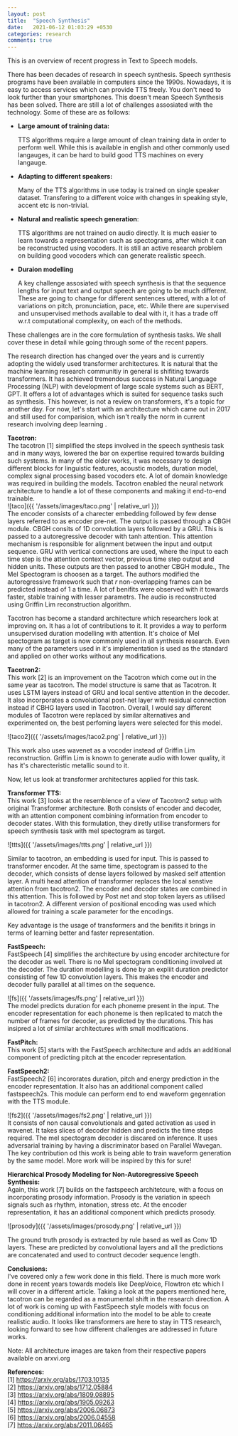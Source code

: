 ```yaml
---
layout: post
title:  "Speech Synthesis"
date:   2021-06-12 01:03:29 +0530
categories: research
comments: true
---
```

This is an overview of recent progress in Text to Speech models.

<!--more-->

There has been decades of research in speech synthesis. Speech synthesis programs have been available in computers since the 1990s. Nowadays, it is easy to access services which can provide TTS freely. You don't need to look further than your smartphones. This doesn't mean Speech Synthesis has been solved. There are still a lot of challenges assosiated with the technology. Some of these are as follows:
<ul>
  <li><b>Large amount of training data:</b>

  TTS algorithms require a large amount of clean training data in order to perform well. While this is available in english and other commonly used langauges, it can be hard to build good TTS machines on every langauge.</li>
  <li><b>Adapting to different speakers:</b>

  Many of the TTS algorithms in use today is trained on single speaker dataset. Transfering to a different voice with changes in speaking style, accent etc is non-trivial.</li>
  <li><b>Natural and realistic speech generation</b>:

  TTS algorithms are not trained on audio directly. It is much easier to learn towards a representation such as spectograms, after which it can be reconstructed using vocoders. It is still an active research problem on building good vocoders which can generate realistic speech. </li>
  <li><b>Duraion modelling</b>

  A key challenge assosiated with speech synthesis is that the sequence lengths for input text and output speech are going to be much different. These are going to change for different sentences uttered, with a lot of variations on pitch, pronunciation, pace, etc. While there are supervised and unsupervised methods available to deal with it, it has a trade off w.r.t computational complexity, on each of the methods.
  </li>
</ul>
 These challenges are in the core formulation of synthesis tasks. We shall cover these in detail while going through some of the recent papers.

The research direction has changed over the years and is currently adopting the widely used transformer architectures. It is natural that the machine learning research communitiy in general is shifiting towards transformers. It has achieved tremendous success in Natural Language Processing (NLP) with development of large scale systems such as BERT, GPT. It offers a lot of advantages which is suited for sequence tasks such as synthesis. This however, is not a review on transformers, it's a topic for another day. For now, let's start with an architecture which came out in 2017 and still used for comparision, which isn't really the norm in current research involving deep learning .

<b>Tacotron:</b><br>
The tacotron [1] simplified the steps involved in the speech synthesis task and in many ways, lowered the bar on expertise required towards building such systems. In many of the older works, it was necessary to design different blocks for linguistic features, acoustic models, duration model, complex signal processing based vocoders etc. A lot of domain knowledge was required in building the models. Tacotron enabled the neural network architecture to handle a lot of these components and making it end-to-end trainable. <br>
![taco]({{ '/assets/images/taco.png' | relative_url }})
<br>
The encoder consists of a charecter embedding followed by few dense layers referred to as encoder pre-net. The output is passed through a CBGH module. CBGH consits of 1D convolution layers followed by a GRU. This is passed to a autoregressive decoder with tanh attention. This attention mechanism is responsible for alignment between the input and output sequence. GRU with vertical connections are used, where the input to each time step is the attention context vector, previous time step output and hidden units. These outputs are then passed to another CBGH module., The Mel Spectogram is choosen as a target.  The authors modified the autoregressive framework such that <i>r</i> non-overlapping frames can be predicted instead of 1 a time. A lot of benifits were observed with it towards faster, stable training with lesser parametrs. The audio is reconstructed using Griffin Lim reconstruction algorithm.<br>

Tacotron has become a standard architecture which researchers look at improving on. It has a lot of contributions to it. It provides a way to perform unsupervised duration modelling with attention. It's choice of Mel spectogram as target is now commonly used in all synthesis research. Even many of the parameters used in it's implementation is used as the standard and applied on other works without any modifications.

<b>Tacotron2:</b><br>
This work [2] is an improvement on the Tacotron which come out in the same year as tacotron. The model structure is same that as Tacotron. It uses LSTM layers instead of GRU and local sentive attention in the decoder. It also incorporates a convolutional post-net layer with residual connection instead if CBHG layers used in Tacotron. Overall, I would say different modules of Tacotron were replaced by similar alternatives and experimented on, the best perfoming layers were selected for this model.

![taco2]({{ '/assets/images/taco2.png' | relative_url }})
<br>

This work also uses wavenet as a vocoder instead of Griffin Lim reconstruction. Griffin Lim is known to generate audio with lower quality, it has it's charecteristic metallic sound to it.

Now, let us look at transformer architectures applied for this task.

<b>Transformer TTS:</b><br>
This work [3] looks at the resemblence of a view of Tacotron2 setup with original Transformer architecture. Both consists of encoder and decoder, with an attention component combining information from encoder to decoder states. With this formulation, they diretly utilise transformers for speech synthesis task with mel spectogram as target.

![ttts]({{ '/assets/images/ttts.png' | relative_url }})

Similar to tacotron, an embedding is used for input. This is passed to transformer encoder. At the same time, spectogram is passed to the decoder, which consists of dense layers followed by masked self attention layer. A multi head attention of transformer replaces the local senstive attention from tacotron2. The encoder and decoder states are combined in this attention. This is followed by Post net and stop token layers as utilised in tacotron2. A different version of positional encoding was used which allowed for training a scale parameter for the encodings.

Key advantage is the usage of transformers and the benifits it brings in terms of learning better and faster representation.

<b>FastSpeech:</b> <br>
FastSpeech [4] simplifies the architecture by using encoder architecture for the decoder as well. There is no Mel spectogram conditioning involved at the decoder. The duration modelling is done by an expliit duration predictor consisting of few 1D convolution layers. This makes the encoder and decoder fully parallel at all times on the sequence.

![fs]({{ '/assets/images/fs.png' | relative_url }})<br>
The model predicts duration for each phoneme present in the input. The encoder representation for each phoneme is then replicated to match the number of frames for decoder, as predicted by the durations.
This has insipred a lot of similar architectures with small modifications.



<b>FastPitch:</b><br>
This work [5] starts with the FastSpeech architecture and adds an additional component of predicting pitch at the encoder representation.

<b>FastSpeech2:</b><br>
FastSpeech2 [6] incororates duration, pitch and energy prediction in the encoder representation. It also has an additional component called fastspeech2s. This module can perform end to end waveform gegenration with the TTS module.

![fs2]({{ '/assets/images/fs2.png' | relative_url }}) <br>
It consists of non causal convolutionals and gated activation as used in wavenet. It takes slices of decoder hidden and predicts the time steps required. The mel spectogram decoder is discared on inference. It uses adversarial training by having a discriminator based on Parallel Wavegan.
The key contribution od this work is being able to train waveform generation by the same model. More work will be inspired by this for sure!

<b>Hierarchical Prosody Modeling for Non-Autoregressive Speech Synthesis:</b><br>
Again, this work [7] builds on the fastspeech architetcure, with a focus on incorporating prosody information. Prosody is the variation in speech signals such as rhythm, intonation, stress etc. At the encoder representation, it has an additional component which predicts prosody.

![prosody]({{ '/assets/images/prosody.png' | relative_url }}) <br>

The ground truth prosody is extracted by rule based as well as Conv 1D layers. These are predicted by convolutional layers and all the predictions are concatenated and used to contruct decoder sequence length.

<b>Conclusions:</b><br>
I've covered only a few work done in this field. There is much more work done in recent years towards models like DeepVoice, Flowtron etc which I will cover in a different article. Taking a look at the papers mentioned here, tacotron can be regarded as a monumental shift in the research direction. A lot of work is coming up with FastSpeech style models with focus on conditioning additional information into the model to be able to create realistic audio. It looks like transformers are here to stay in TTS research, looking forward to see how different challenges are addressed in future works.

Note: All architecture images are taken from their respective papers available on arxvi.org

<b>References:</b><br>
[1] https://arxiv.org/abs/1703.10135 <br>
[2] https://arxiv.org/abs/1712.05884 <br>
[3] https://arxiv.org/abs/1809.08895 <br>
[4] https://arxiv.org/abs/1905.09263 <br>
[5] https://arxiv.org/abs/2006.06873 <br>
[6] https://arxiv.org/abs/2006.04558 <br>
[7] https://arxiv.org/abs/2011.06465 <br>
